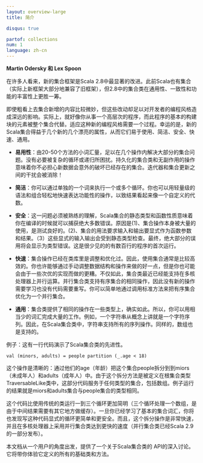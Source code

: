 ```yaml
---
layout: overview-large
title: 简介

disqus: true

partof: collections
num: 1
language: zh-cn
---
```


**Martin Odersky 和 Lex Spoon**

在许多人看来，新的集合框架是Scala 2.8中最显著的改进。此前Scala也有集合（实际上新框架大部分地兼容了旧框架），但2.8中的集合类在通用性、一致性和功能的丰富性上更胜一筹。  

即使粗看上去集合新增的内容比较微妙，但这些改动却足以对开发者的编程风格造成深远的影响。实际上，就好像你从事一个高层次的程序，而此程序的基本的构建块的元素被整个集合代替。适应这种新的编程风格需要一个过程。幸运的是，新的Scala集合得益于几个新的几个漂亮的属性，从而它们易于使用、简洁、安全、快速、通用。  

- **易用性**：由20-50个方法的小词汇量，足以在几个操作内解决大部分的集合问题。没有必要被复杂的循环或递归所困扰。持久化的集合类和无副作用的操作意味着你不必担心新数据会意外的破坏已经存在的集合。迭代器和集合更新之间的干扰会被消除！

- **简洁**：你可以通过单独的一个词来执行一个或多个循环。你也可以用轻量级的语法和组合轻松地快速表达功能性的操作，以致结果看起来像一个自定义的代数。  

- **安全**：这一问题必须被熟练的理解，Scala集合的静态类型和函数性质意味着你在编译的时候就可以捕获绝大多数错误。原因是(1)、集合操作本身被大量的使用，是测试良好的。(2)、集合的用法要求输入和输出要显式作为函数参数和结果。（3）这些显式的输入输出会受到静态类型检查。最终，绝大部分的误用将会显示为类型错误。这是很少见的的有数百行的程序的首次运行。  

- **快速**：集合操作已经在类库里是调整和优化过。因此，使用集合通常是比较高效的。你也许能够通过手动调整数据结构和操作来做的好一点，但是你也可能会由于一些次优的实现而做的更糟。不仅如此，集合类最近已经能支持在多核处理器上并行运算。并行集合类支持有序集合的相同操作，因此没有新的操作需要学习也没有代码需要重写。你可以简单地通过调用标准方法来把有序集合优化为一个并行集合。  

- **通用**：集合类提供了相同的操作在一些类型上，确实如此。所以，你可以用相当少的词汇完成大量的工作。例如，一个字符串从概念上讲就是一个字符序列。因此，在Scala集合类中，字符串支持所有的序列操作。同样的，数组也是支持的。  

例子：这有一行代码演示了Scala集合类的先进性。

    val (minors, adults) = people partition (_.age < 18)

这个操作是清晰的：通过他们的age（年龄）把这个集合people拆分到到miors（未成年人）和adults（成年人）中。由于这个拆分方法是被定义在根集合类型TraversableLike类中，这部分代码服务于任何类型的集合，包括数组。例子运行的结果就是miors和adults集合与people集合的类型相同。  

这个代码比使用传统的类运行一到三个循环更加简明（三个循环处理一个数组，是由于中间结果需要有其它地方做缓存）。一旦你已经学习了基本的集合词汇，你将也发现写这种代码显式的循环更简单和更安全。而且，这个拆分操作是非常快速，并且在多核处理器上采用并行集合类达到更快的速度（并行集合类已经Scala 2.9的一部分发布）。  

本文档从一个用户的角度出发，提供了一个关于Scala集合类的 API的深入讨论。它将带你体验它定义的所有的基础类和方法。

